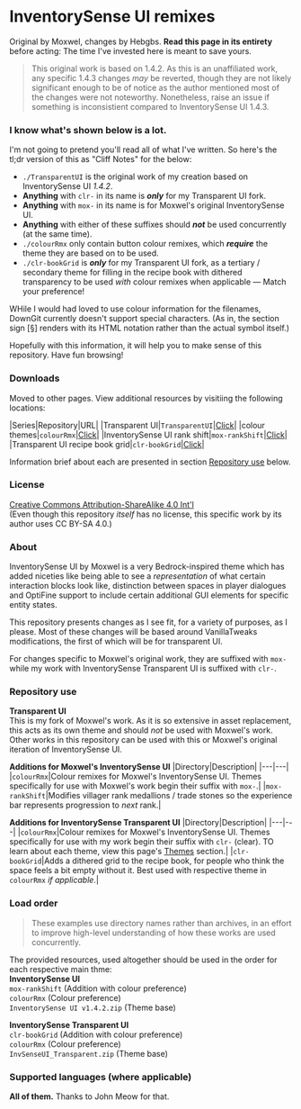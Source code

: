 # InventorySense UI remixes
Original by Moxwel, changes by Hebgbs. **Read this page in its entirety** before acting: The time I've invested here is meant to save yours.

> This original work is based on 1.4.2. As this is an unaffiliated work, any specific 1.4.3 changes _may_ be reverted, though they are not likely significant enough to be of notice as the author mentioned most of the changes were not noteworthy. Nonetheless, raise an issue if something is inconsistient compared to InventorySense UI 1.4.3.

### I know what's shown below is a lot.
I'm not going to pretend you'll read all of what I've written. So here's the tl;dr version of this as "Cliff Notes" for the below:
   * `./TransparentUI` is the original work of my creation based on InventorySense UI _1.4.2_.
   * **Anything** with `clr-` in its name is **_only_** for my Transparent UI fork.
   * **Anything** with `mox-` in its name is for Moxwel's original InventorySense UI.
   * **Anything** with either of these suffixes should **_not_** be used concurrently (at the same time).
   * `./colourRmx` only contain button colour remixes, which **_require_** the theme they are based on to be used.
   * `./clr-bookGrid` is **_only_** for my Transparent UI fork, as a tertiary / secondary theme for filling in the recipe book with dithered transparency to be used _with_ colour remixes when applicable — Match your preference!

WHile I would had loved to use colour information for the filenames, DownGit currently doesn't support special characters. (As in, the section sign [§] renders with its HTML notation rather than the actual symbol itself.)

Hopefully with this information, it will help you to make sense of this repository. Have fun browsing!

### Downloads
Moved to other pages. View additional resources by visitiing the following locations:

|Series|Repository|URL|
|Transparent UI|`TransparentUI`|[Click](https://github.com/Hebgbs/minecraftMods/tree/master/InvSenseRmx/TransparentUI)|
|colour themes|`colourRmx`|[Click](https://github.com/Hebgbs/minecraftMods/tree/master/InvSenseRmx/colourRMX)|
|InventorySense UI rank shift|`mox-rankShift`|[Click](https://github.com/Hebgbs/minecraftMods/tree/master/InvSenseRmx/rankShift)|
|Transparent UI recipe book grid|`clr-bookGrid`|[Click](https://github.com/Hebgbs/minecraftMods/tree/master/InvSenseRmx/clr-bookGrid)|

Information brief about each are presented in section [Repository use](https://github.com/Hebgbs/minecraftMods/tree/master/InvSenseRmx#repository-use) below.

### License
[Creative Commons Attribution-ShareAlike 4.0 Int'l](https://creativecommons.org/licenses/by-sa/4.0/)  
(Even though this repository _itself_ has no license, this specific work by its author uses CC BY-SA 4.0.)
  
### About
InventorySense UI by Moxwel is a very Bedrock-inspired theme which has added niceties like being able to see a _representation_ of what certain interaction blocks look like, distinction between spaces in player dialogues and OptiFine support to include certain additional GUI elements for specific entity states.  
  
This repository presents changes as I see fit, for a variety of purposes, as I please. Most of these changes will be based around VanillaTweaks modifications, the first of which will be for transparent UI.

For changes specific to Moxwel's original work, they are suffixed with `mox-` while my work with InventorySense Transparent UI is suffixed with `clr-`.

### Repository use
**Transparent UI**  
This is my fork of Moxwel's work. As it is so extensive in asset replacement, this acts as its own theme and should _not_ be used with Moxwel's work. Other works in this repository can be used with this or Moxwel's original iteration of InventorySense UI.
  
**Additions for Moxwel's InventorySense UI**
|Directory|Description|
|---|---|
|`colourRmx`|Colour remixes for Moxwel's InventorySense UI. Themes specifically for use with Moxwel's work begin their suffix with `mox-`.|
|`mox-rankShift`|Modifies villager rank medallions / trade stones so the experience bar represents progression to _next_ rank.|

**Additions for InventorySense Transparent UI**
|Directory|Description|
|---|---|
|`colourRmx`|Colour remixes for Moxwel's InventorySense UI. Themes specifically for use with my work begin their suffix with `clr-` (clear). TO learn about each theme, view  this page's [Themes](https://github.com/Hebgbs/minecraftMods/tree/master/InvSenseRmx/colourRMX/readme.md#themes) section.|
|`clr-bookGrid`|Adds a dithered grid to the recipe book, for people who think the space feels a bit empty without it. Best used with respective theme in `colourRmx` _if applicable_.|

### Load order
> These examples use directory names rather than archives, in an effort to improve high-level understanding of how these works are used concurrently.

The provided resources, used altogether should be used in the order for each respective main thme:  
**InventorySense UI**  
`mox-rankShift` (Addition with colour preference)  
`colourRmx` (Colour preference)  
`InventorySense UI v1.4.2.zip` (Theme base)  
  
**InventorySense Transparent UI**  
`clr-bookGrid` (Addition with colour preference)  
`colourRmx` (Colour preference)  
`InvSenseUI_Transparent.zip` (Theme base)  

### Supported languages (where applicable)
**All of them.** Thanks to John Meow for that.
